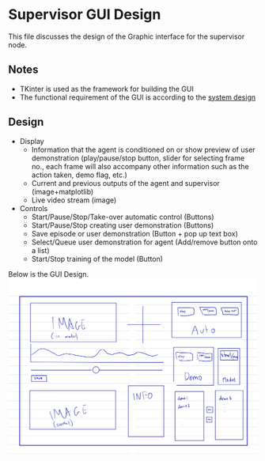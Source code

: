 # Supervisor GUI Design

This file discusses the design of the Graphic interface for the supervisor node.

## Notes

- TKinter is used as the framework for building the GUI
- The functional requirement of the GUI is according to the [system design](https://github.com/ruke1ire/mobile-robot-hl/blob/main/etc/design/system_design.md)

## Design

- Display
    - Information that the agent is conditioned on or show preview of user demonstration (play/pause/stop button, slider for selecting frame no., each frame will also accompany other information such as the action taken, demo flag, etc.)
    - Current and previous outputs of the agent and supervisor (image+matplotlib)
    - Live video stream (image)
- Controls
    - Start/Pause/Stop/Take-over automatic control (Buttons)
    - Start/Pause/Stop creating user demonstration (Buttons)
    - Save episode or user demonstration (Button + pop up text box)
    - Select/Queue user demonstration for agent (Add/remove button onto a list)
    - Start/Stop training of the model (Button)

Below is the GUI Design.
![GUI Draft](https://github.com/ruke1ire/mobile-robot-hl/blob/main/etc/design/gui.jpeg)
